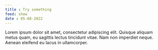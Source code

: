 ```yaml
---
title : Try something 
feed: show
date : 05-08-2022
---
```



Lorem ipsum dolor sit amet, consectetur adipiscing elit. 
Quisque aliquam metus quam, eu sagittis lectus tincidunt vitae. 
Nam non imperdiet neque. Aenean eleifend eu lacus in ullamcorper.
